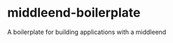 middleend-boilerplate
=====================

A boilerplate for building applications with a middleend
